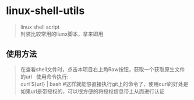 # linux-shell-utils
>linux shell script   
封装比较常用的liunx脚本，拿来即用
## 使用方法
>在查看shell文件时，点击本项目右上角Raw按钮，获取一个获取原生文件的url  
使用命令执行:  
curl ${url} | bash #这样就能够直接执行git上的命令了，使用curl的好处是如果url是带授权的，可以很方便的将授权信息带上从而进行认证
